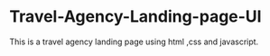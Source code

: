 # Travel-Agency-Landing-page-UI
This is a travel agency landing page using html ,css and javascript.
